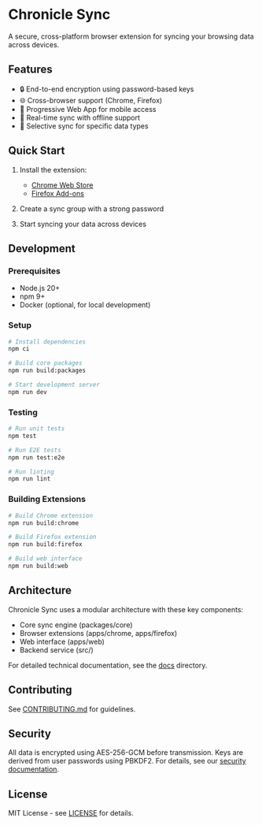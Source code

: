 # Chronicle Sync

A secure, cross-platform browser extension for syncing your browsing data across devices.

## Features

- 🔒 End-to-end encryption using password-based keys
- 🌐 Cross-browser support (Chrome, Firefox)
- 📱 Progressive Web App for mobile access
- 🔄 Real-time sync with offline support
- 🎯 Selective sync for specific data types

## Quick Start

1. Install the extension:
   - [Chrome Web Store](https://chrome.google.com/webstore/detail/chronicle-sync)
   - [Firefox Add-ons](https://addons.mozilla.org/firefox/addon/chronicle-sync)

2. Create a sync group with a strong password
3. Start syncing your data across devices

## Development

### Prerequisites

- Node.js 20+
- npm 9+
- Docker (optional, for local development)

### Setup

```bash
# Install dependencies
npm ci

# Build core packages
npm run build:packages

# Start development server
npm run dev
```

### Testing

```bash
# Run unit tests
npm test

# Run E2E tests
npm run test:e2e

# Run linting
npm run lint
```

### Building Extensions

```bash
# Build Chrome extension
npm run build:chrome

# Build Firefox extension
npm run build:firefox

# Build web interface
npm run build:web
```

## Architecture

Chronicle Sync uses a modular architecture with these key components:

- Core sync engine (packages/core)
- Browser extensions (apps/chrome, apps/firefox)
- Web interface (apps/web)
- Backend service (src/)

For detailed technical documentation, see the [docs](./docs) directory.

## Contributing

See [CONTRIBUTING.md](./CONTRIBUTING.md) for guidelines.

## Security

All data is encrypted using AES-256-GCM before transmission. Keys are derived from user passwords using PBKDF2. For details, see our [security documentation](./docs/security.md).

## License

MIT License - see [LICENSE](./LICENSE) for details.
